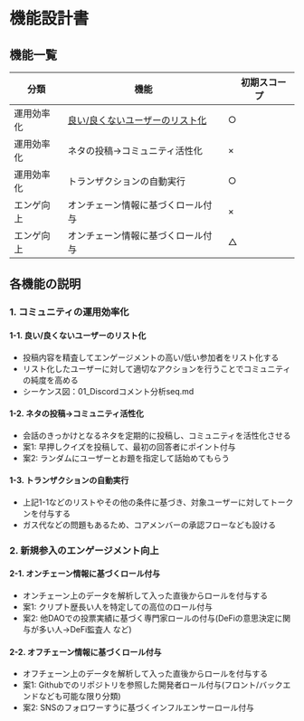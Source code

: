 # 機能設計書

## 機能一覧
| 分類 | 機能 |　初期スコープ |
----|---- |----
| 運用効率化 | [良い/良くないユーザーのリスト化](#-1-1-良い良くないユーザーのリスト化) |○| 
| 運用効率化 | ネタの投稿->コミュニティ活性化 |×| 
| 運用効率化 | トランザクションの自動実行 |○|
| エンゲ向上 | オンチェーン情報に基づくロール付与 |×|
| エンゲ向上 | オンチェーン情報に基づくロール付与 |△|

## 各機能の説明
### 1. コミュニティの運用効率化
#### **1-1. 良い/良くないユーザーのリスト化**

* 投稿内容を精査してエンゲージメントの高い/低い参加者をリスト化する
* リスト化したユーザーに対して適切なアクションを行うことでコミュニティの純度を高める
* シーケンス図：01_Discordコメント分析seq.md

#### **1-2. ネタの投稿->コミュニティ活性化**

* 会話のきっかけとなるネタを定期的に投稿し、コミュニティを活性化させる
* 案1: 早押しクイズを投稿して、最初の回答者にポイント付与
* 案2: ランダムにユーザーとお題を指定して話始めてもらう

#### **1-3. トランザクションの自動実行**

* 上記1-1などのリストやその他の条件に基づき、対象ユーザーに対してトークンを付与する
* ガス代などの問題もあるため、コアメンバーの承認フローなども設ける

### 2. 新規参入のエンゲージメント向上
#### **2-1. オンチェーン情報に基づくロール付与**

* オンチェーン上のデータを解析して入った直後からロールを付与する
* 案1: クリプト歴長い人を特定しての高位のロール付与
* 案2: 他DAOでの投票実績に基づく専門家ロールの付与(DeFiの意思決定に関与が多い人->DeFi監査人 など)

#### **2-2. オフチェーン情報に基づくロール付与**

* オフチェーン上のデータを解析して入った直後からロールを付与する
* 案1: Githubでのリポジトリを参照した開発者ロール付与(フロント/バックエンドなども可能な限り分類)
* 案2: SNSのフォロワーすうに基づくインフルエンサーロール付与
